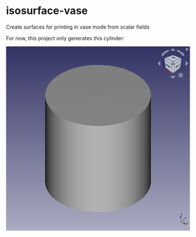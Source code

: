 # isosurface-vase
Create surfaces for printing in vase mode from scalar fields

For now, this project only generates this cylinder:

![vase as of the initial commit](images/FreeCAD_review_initial_commit.png)
